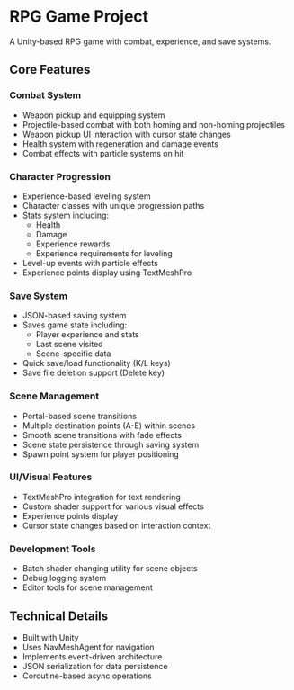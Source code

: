 # RPG Game Project

A Unity-based RPG game with combat, experience, and save systems.

## Core Features

### Combat System
- Weapon pickup and equipping system
- Projectile-based combat with both homing and non-homing projectiles
- Weapon pickup UI interaction with cursor state changes
- Health system with regeneration and damage events
- Combat effects with particle systems on hit

### Character Progression
- Experience-based leveling system
- Character classes with unique progression paths
- Stats system including:
  - Health
  - Damage
  - Experience rewards
  - Experience requirements for leveling
- Level-up events with particle effects
- Experience points display using TextMeshPro

### Save System
- JSON-based saving system
- Saves game state including:
  - Player experience and stats
  - Last scene visited
  - Scene-specific data
- Quick save/load functionality (K/L keys)
- Save file deletion support (Delete key)

### Scene Management
- Portal-based scene transitions
- Multiple destination points (A-E) within scenes
- Smooth scene transitions with fade effects
- Scene state persistence through saving system
- Spawn point system for player positioning

### UI/Visual Features
- TextMeshPro integration for text rendering
- Custom shader support for various visual effects
- Experience points display
- Cursor state changes based on interaction context

### Development Tools
- Batch shader changing utility for scene objects
- Debug logging system
- Editor tools for scene management

## Technical Details
- Built with Unity
- Uses NavMeshAgent for navigation
- Implements event-driven architecture
- JSON serialization for data persistence
- Coroutine-based async operations